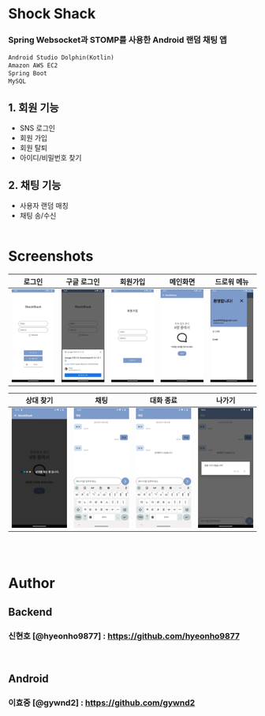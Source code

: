 # Shock Shack
### Spring Websocket과 STOMP를 사용한 Android 랜덤 채팅 앱

    Android Studio Dolphin(Kotlin)
    Amazon AWS EC2
    Spring Boot
    MySQL

## 1. 회원 기능
 - SNS 로그인
 - 회원 가입
 - 회원 탈퇴
 - 아이디/비밀번호 찾기

## 2. 채팅 기능
 - 사용자 랜덤 매칭
 - 채팅 송/수신
<br><br>
 # Screenshots

| 로그인 | 구글 로그인 | 회원가입 | 메인화면 | 드로워 메뉴 |
|:---:|:---:|:---:|:---:|:---:|
|  ![login](/img/login.png) | ![google](/img/google%20signin.png) | ![signup](/img/signup.png) |  ![main](/img/main.png) | ![drawer](/img/drawer.png) |

| 상대 찾기 | 채팅 | 대화 종료 | 나가기 |
|:---:|:---:|:---:|:---:|
| ![enqueue](/img/enqueue.png) |  ![chat](/img/chat.png) | ![opponent_left](/img/opponent_left.png) | ![exit](/img/exit.png) |


<br><br>
# Author
## Backend 
### 신현호 [@hyeonho9877] : https://github.com/hyeonho9877
<br>

## Android 
### 이효중 [@gywnd2] : https://github.com/gywnd2
